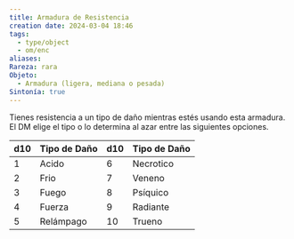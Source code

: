 ```yaml
---
title: Armadura de Resistencia
creation date: 2024-03-04 18:46
tags:
  - type/object
  - om/enc
aliases: 
Rareza: rara
Objeto:
  - Armadura (ligera, mediana o pesada)
Sintonía: true
---
```

Tienes resistencia a un tipo de daño mientras estés usando esta armadura. El DM elige el tipo o lo determina al azar entre las siguientes opciones.


| d10 | Tipo de Daño | d10 | Tipo de Daño |
| --- | ------------ | --- | ------------ |
| 1   | Acido        | 6   | Necrotico    |
| 2   | Frio         | 7   | Veneno       |
| 3   | Fuego        | 8   | Psíquico     |
| 4   | Fuerza       | 9   | Radiante     |
| 5   | Relámpago    | 10  | Trueno       |
